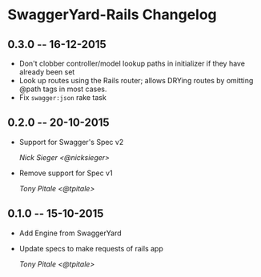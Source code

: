# SwaggerYard-Rails Changelog

## 0.3.0 -- 16-12-2015 ##

* Don't clobber controller/model lookup paths in initializer if they have
  already been set
* Look up routes using the Rails router; allows DRYing routes by omitting @path
  tags in most cases.
* Fix `swagger:json` rake task

## 0.2.0 -- 20-10-2015 ##

* Support for Swagger's Spec v2

    *Nick Sieger <@nicksieger>*

* Remove support for Spec v1

    *Tony Pitale <@tpitale>*

## 0.1.0 -- 15-10-2015 ##

* Add Engine from SwaggerYard
* Update specs to make requests of rails app

    *Tony Pitale <@tpitale>*
